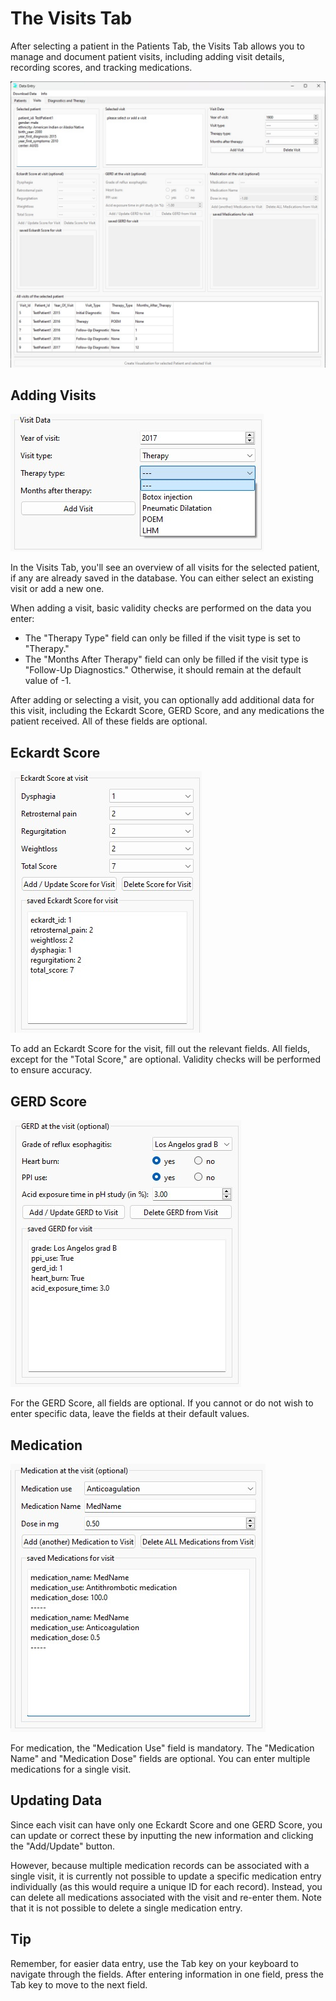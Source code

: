 # The Visits Tab

After selecting a patient in the Patients Tab, the Visits Tab allows you to manage and document patient visits, including adding visit details, recording scores, and tracking medications.

![Visits_tab](./manual_images/visits_tab.jpg)

## Adding Visits

![Visit_data](./manual_images/visit_data.jpg)

In the Visits Tab, you'll see an overview of all visits for the selected patient, if any are already saved in the database. You can either select an existing visit or add a new one.

When adding a visit, basic validity checks are performed on the data you enter:

- The "Therapy Type" field can only be filled if the visit type is set to "Therapy."
- The "Months After Therapy" field can only be filled if the visit type is "Follow-Up Diagnostics." Otherwise, it should remain at the default value of -1.

After adding or selecting a visit, you can optionally add additional data for this visit, including the Eckardt Score, GERD Score, and any medications the patient received. All of these fields are optional.

## Eckardt Score

![Eckardt_Score](./manual_images/eckardt_score.jpg)

To add an Eckardt Score for the visit, fill out the relevant fields. All fields, except for the "Total Score," are optional. Validity checks will be performed to ensure accuracy.

## GERD Score

![GERD_Score](./manual_images/gerd_score.jpg)

For the GERD Score, all fields are optional. If you cannot or do not wish to enter specific data, leave the fields at their default values.

## Medication

![Medication](./manual_images/medication.jpg)

For medication, the "Medication Use" field is mandatory. The "Medication Name" and "Medication Dose" fields are optional. You can enter multiple medications for a single visit.

## Updating Data

Since each visit can have only one Eckardt Score and one GERD Score, you can update or correct these by inputting the new information and clicking the "Add/Update" button. 

However, because multiple medication records can be associated with a single visit, it is currently not possible to update a specific medication entry individually (as this would require a unique ID for each record). Instead, you can delete all medications associated with the visit and re-enter them. Note that it is not possible to delete a single medication entry.

## Tip

Remember, for easier data entry, use the Tab key on your keyboard to navigate through the fields. After entering information in one field, press the Tab key to move to the next field.

